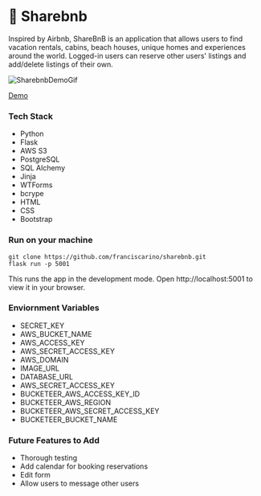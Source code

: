 # 📍 Sharebnb

Inspired by Airbnb, ShareBnB is an application that allows users to find vacation rentals, cabins, beach houses, unique homes and experiences around the world. Logged-in users can reserve other users' listings and add/delete listings of their own. 

![SharebnbDemoGif](https://raw.githubusercontent.com/franciscarino/sharebnb/78d768e9b2a51cdeca899613515bca079a9c73de/sharebnb-demo.gif)

[Demo](https://fc-sharebnb.herokuapp.com/listings)

### Tech Stack
- Python
- Flask
- AWS S3
- PostgreSQL
- SQL Alchemy
- Jinja 
- WTForms
- bcrype
- HTML
- CSS
- Bootstrap


### Run on your machine

```
git clone https://github.com/franciscarino/sharebnb.git
flask run -p 5001
```
This runs the app in the development mode.
Open http://localhost:5001 to view it in your browser.


### Enviornment Variables
* SECRET_KEY
* AWS_BUCKET_NAME
* AWS_ACCESS_KEY
* AWS_SECRET_ACCESS_KEY
* AWS_DOMAIN
* IMAGE_URL
* DATABASE_URL
* AWS_SECRET_ACCESS_KEY
* BUCKETEER_AWS_ACCESS_KEY_ID
* BUCKETEER_AWS_REGION
* BUCKETEER_AWS_SECRET_ACCESS_KEY
* BUCKETEER_BUCKET_NAME


### Future Features to Add

* Thorough testing
* Add calendar for booking reservations
* Edit form
* Allow users to message other users

